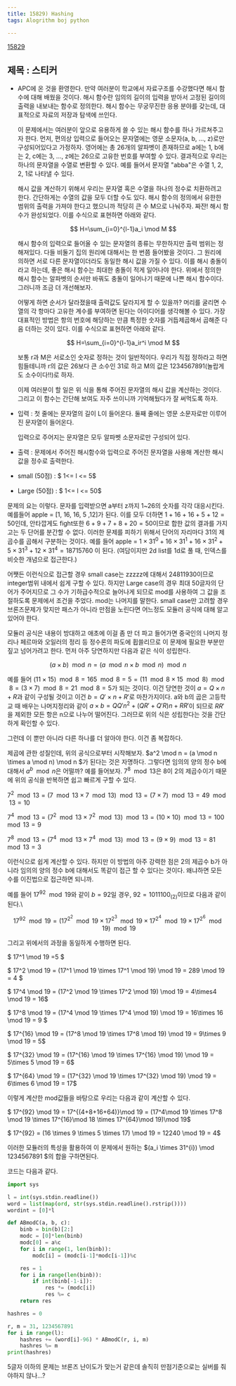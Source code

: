 ```yaml
---
title: 15829) Hashing
tags: Alogrithm boj python

---
```


[15829](https://www.acmicpc.net/problem/15829)

## 제목 : 스티커

- APC에 온 것을 환영한다. 만약 여러분이 학교에서 자료구조를 수강했다면 해시 함수에 대해 배웠을 것이다. 해시 함수란 임의의 길이의 입력을 받아서 고정된 길이의 출력을 내보내는 함수로 정의한다. 해시 함수는 무궁무진한 응용 분야를 갖는데, 대표적으로 자료의 저장과 탐색에 쓰인다.

  이 문제에서는 여러분이 앞으로 유용하게 쓸 수 있는 해시 함수를 하나 가르쳐주고자 한다. 먼저, 편의상 입력으로 들어오는 문자열에는 영문 소문자(a, b, ..., z)로만 구성되어있다고 가정하자. 영어에는 총 26개의 알파벳이 존재하므로 a에는 1, b에는 2, c에는 3, ..., z에는 26으로 고유한 번호를 부여할 수 있다. 결과적으로 우리는 하나의 문자열을 수열로 변환할 수 있다. 예를 들어서 문자열 "abba"은 수열 1, 2, 2, 1로 나타낼 수 있다.

  해시 값을 계산하기 위해서 우리는 문자열 혹은 수열을 하나의 정수로 치환하려고 한다. 간단하게는 수열의 값을 모두 더할 수도 있다. 해시 함수의 정의에서 유한한 범위의 출력을 가져야 한다고 했으니까 적당히 큰 수 M으로 나눠주자. 짜잔! 해시 함수가 완성되었다. 이를 수식으로 표현하면 아래와 같다.

  $$ H=\sum_{i=0}^{l-1}a_i \mod M $$

  해시 함수의 입력으로 들어올 수 있는 문자열의 종류는 무한하지만 출력 범위는 정해져있다. 다들 비둘기 집의 원리에 대해서는 한 번쯤 들어봤을 것이다. 그 원리에 의하면 서로 다른 문자열이더라도 동일한 해시 값을 가질 수 있다. 이를 해시 충돌이라고 하는데, 좋은 해시 함수는 최대한 충돌이 적게 일어나야 한다. 위에서 정의한 해시 함수는 알파벳의 순서만 바꿔도 충돌이 일어나기 때문에 나쁜 해시 함수이다. 그러니까 조금 더 개선해보자.

  어떻게 하면 순서가 달라졌을때 출력값도 달라지게 할 수 있을까? 머리를 굴리면 수열의 각 항마다 고유한 계수를 부여하면 된다는 아이디어를 생각해볼 수 있다. 가장 대표적인 방법은 항의 번호에 해당하는 만큼 특정한 숫자를 거듭제곱해서 곱해준 다음 더하는 것이 있다. 이를 수식으로 표현하면 아래와 같다.

  $$ H=\sum_{i=0}^{l-1}a_ir^i \mod M $$

  보통 r과 M은 서로소인 숫자로 정하는 것이 일반적이다. 우리가 직접 정하라고 하면 힘들테니까 r의 값은 26보다 큰 소수인 31로 하고 M의 값은 1234567891(놀랍게도 소수이다!!)로 하자.
  
  이제 여러분이 할 일은 위 식을 통해 주어진 문자열의 해시 값을 계산하는 것이다. 그리고 이 함수는 간단해 보여도 자주 쓰이니까 기억해뒀다가 잘 써먹도록 하자.

- 입력 : 첫 줄에는 문자열의 길이 L이 들어온다. 둘째 줄에는 영문 소문자로만 이루어진 문자열이 들어온다.

  입력으로 주어지는 문자열은 모두 알파벳 소문자로만 구성되어 있다.

- 출력 : 문제에서 주어진 해시함수와 입력으로 주어진 문자열을 사용해 계산한 해시 값을 정수로 출력한다.

- small (50점) : $ 1<= l <= 5$

- Large (50점) : $ 1<= l <= 50$

  

문제의 요는 이렇다. 문자를 입력받으면 a부터 z까지 1~26의 숫자를 각각 대응시킨다. 예를들어 apple = [1, 16, 16, 5 ,12]가 된다. 이를 모두 더하면 $1+16+16+5+12 = 50$인데, 안타깝게도 fight또한 $6+9+7+8+20=50$이므로 합한 값의 결과를 가지고는 두 단어를 분간할 수 없다. 이러한 문제를 피하기 위해서 단어의 자리마다 31의 제곱수를 곱해서 구분하는 것이다. 예를 들어 apple = $1 \times 31^0 + 16 \times 31^1+ 16\times 31^2 + 5\times 31^3 + 12\times 31^4= 18715760$ 이 된다. (여담이지만 2d list를 1d로 풀 때, 인덱스를 비슷한 개념으로 접근한다.)

어쨋든 이런식으로 접근할 경우 small case는 zzzzz에 대해서 24811930이므로 integer범위 내에서 쉽게 구할 수 있다. 하지만 Large case의 경우 최대 50글자의 단어가 주어지므로 그 수가 기하급수적으로 늘어나게 되므로 mod를 사용하여 그 값을 조절하도록 문제에서 조건을 주었다. mod는 나머지를 말한다. small case만 고려할 경우 브론즈문제가 맞지만 패스가 아니라 만점을 노린다면 어느정도 모듈러 공식에 대해 알고 있어야 한다.

모듈러 공식은 내용이 방대하고 애초에 이걸 좀 만 더 파고 들어가면 중국인의 나머지 정리나 페르마와 오일러의 정리 등 정수론의 파도에 휩쓸리므로 이 문제에 필요한 부분만 짚고 넘어가려고 한다. 먼저 아주 당연하지만 다음과 같은 식이 성립한다.

$$ (a \times b) \mod n = (a \mod n \times b \mod n) \mod n$$

예를 들어 $(11 \times 15) \mod 8 = 165 \mod 8 = 5 = (11 \mod 8 \times 15 \mod 8) \mod 8 = (3\times7)\mod8 = 21\mod 8 = 5$가 되는 것이다. 이건 당연한 것이 $a=Q\times n+R$과 같이 구성될 것이고 이건 $b=Q'\times n+R'$로 마찬가지이다. a와 b의 곱은 고등학교 때 배우는 나머지정리와 같이 $a\times b = QQ'n^2 + (QR'+Q'R)n + RR'$이 되므로 $RR'$을 제외한 모든 항은 n으로 나누어 떨어진다. 그러므로 위의 식은 성립한다는 것을 간단하게 확인할 수 있다.

그런데 이 뿐만 아니라 다른 하나를 더 알아야 한다. 이건 좀 복잡하다.

제곱에 관한 성질인데, 위의 공식으로부터 시작해보자. $a^2 \mod n = (a \mod n \times a \mod n) \mod n $가 된다는 것은 자명하다. 그렇다면 임의의 양의 정수 b에 대해서 $a^b\mod n$은 어떨까? 예를 들어보자. $7^8 \mod 13$은 8이 2의 제곱수이기 때문에 위의 공식을 반복하면 쉽고 빠르게 구할 수 있다. 

$7^2\mod 13 = (7\mod 13 \times 7\mod 13) \mod 13 = (7\times 7) \mod 13 = 49 \mod 13 = 10$

$7^4\mod 13 = (7^2\mod 13 \times 7^2\mod 13) \mod 13 = (10\times 10) \mod 13 = 100 \mod 13 = 9$

$7^8\mod 13 = (7^4\mod 13 \times 7^4\mod 13) \mod 13 = (9\times 9) \mod 13 = 81 \mod 13 = 3$

이런식으로 쉽게 계산할 수 있다. 하지만 이 방법의 아주 강력한 점은 2의 제곱수 b가 아니라 임의의 양의 정수 b에 대해서도 똑같이 접근 할 수 있다는 것이다. 왜냐하면 모든 수를 이진법으로 접근하면 되니까.

예를 들어 $17^{92} \mod 19$와 같이 $b=92$일 경우, $92=1011100_{(2)}$이므로 다음과 같이 된다.\

$$17^{92} \mod 19 = (17^{2^2}\mod19 \times 17^{2^3} \mod19 \times 17^{2^4}\mod19 \times 17^{2^6}\mod19)\mod 19$$

그리고 위에서의 과정을 동일하게 수행하면 된다.

$ 17^1 \mod 19 =5 $

$ 17^2 \mod 19 = (17^1 \mod 19 \times 17^1 \mod 19) \mod 19 = 289 \mod 19 = 4 $

$ 17^4 \mod 19 = (17^2 \mod 19 \times 17^2 \mod 19) \mod 19 = 4\times4 \mod 19 = 16$

$ 17^8 \mod 19 = (17^4 \mod 19 \times 17^4 \mod 19) \mod 19 = 16\times 16 \mod 19 = 9 $

$ 17^{16} \mod 19 = (17^8 \mod 19 \times 17^8 \mod 19) \mod 19 = 9\times 9 \mod 19 = 5$

$ 17^{32} \mod 19 = (17^{16} \mod 19 \times 17^{16} \mod 19) \mod 19 = 5\times 5 \mod 19 = 6$

$ 17^{64} \mod 19 = (17^{32} \mod 19 \times 17^{32} \mod 19) \mod 19 = 6\times 6 \mod 19 = 17$

이렇게 계산한 mod값들을 바탕으로 우리는 다음과 같이 계산할 수 있다.

$ 17^{92} \mod 19 = 17^{(4+8+16+64)}\mod 19  = (17^4\mod 19 \times 17^8 \mod 19 \times 17^{16}\mod 18 \times 17^{64}\mod 19)\mod 19$

$ 17^{92} = (16 \times 9 \times 5 \times 17) \mod 19 = 12240 \mod 19 =  4$

이러한 모듈러의 특성을 활용하여 이 문제에서 원하는 $(a_i \times 31^{i}) \mod 1234567891 $의 합을 구하면된다.



코드는 다음과 같다.

```python
import sys

l = int(sys.stdin.readline())
word = list(map(ord, str(sys.stdin.readline().rstrip())))
wordint = [0]*l

def ABmodC(a, b, c):
    binb = bin(b)[2:]
    modc = [0]*len(binb)
    modc[0] = a%c
    for i in range(1, len(binb)):
        modc[i] = (modc[i-1]*modc[i-1])%c

    res = 1
    for i in range(len(binb)):
        if int(binb[-1-i]):
            res *= (modc[i])
            res %= c
    return res

hashres = 0

r, m = 31, 1234567891
for i in range(l):
    hashres += (word[i]-96) * ABmodC(r, i, m)
    hashres %= m
print(hashres)
```





5글자 이하의 문제는 브론즈 난이도가 맞는거 같은데 솔직히 만점기준으로는 실버를 줘야하지 않나...?









